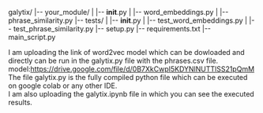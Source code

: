 galytix/
|-- your_module/
|   |-- __init__.py
|   |-- word_embeddings.py
|   |-- phrase_similarity.py
|-- tests/
|   |-- __init__.py
|   |-- test_word_embeddings.py
|   |-- test_phrase_similarity.py
|-- setup.py
|-- requirements.txt
|-- main_script.py

I am uploading the link of word2vec model which can be dowloaded and directly can be run in the galytix.py file with the phrases.csv file.
model:https://drive.google.com/file/d/0B7XkCwpI5KDYNlNUTTlSS21pQmM
The file galytix.py is the fully compiled python file which can be executed on google colab or any other IDE.  
I am also uploading the galytix.ipynb file in which you can see the executed results.

